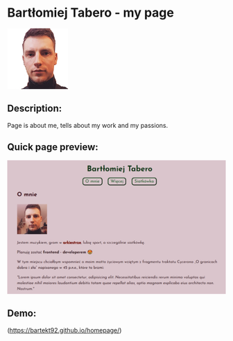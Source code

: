 # Bartłomiej Tabero - my page
![Bartłomiej Tabero](https://github.com/bartekt92/homepage/blob/main/images/bt.png?raw=true)
## Description:
Page is about me, tells about my work and my passions.
## Quick page preview:
![Quick page preview](https://github.com/bartekt92/homepage/blob/main/images/page-preview.jpg?raw=true)
## Demo:
(https://bartekt92.github.io/homepage/)
